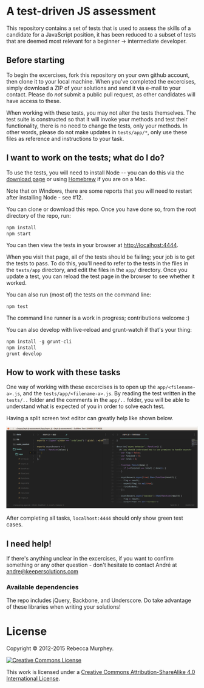 # A test-driven JS assessment

This repository contains a set of tests that is used to assess the skills of a candidate for a JavaScript position, it has been reduced to a subset of tests that are deemed most relevant for a beginner -> intermediate developer.

## Before starting

To begin the excercises, fork this repository on your own github account, then clone it to your local machine. When you've completed the excercises, simply download a ZIP of your solutions and send it via e-mail to your contact. Please do _not_ submit a public pull request, as other candidates will have access to these.

When working with these tests, you may not alter the tests themselves. The test suite is constructed so that it will invoke your methods and test their functionality, there is no need to change the tests, only your methods. In other words, please do not make updates in `tests/app/*`, only use these files as reference and instructions to your task.

## I want to work on the tests; what do I do?
To use the tests, you will need to install Node -- you can do this via the
[download page](https://nodejs.org/download/) or using
[Homebrew](http://mxcl.github.com/homebrew/) if you are on a Mac.

Note that on Windows, there are some reports that you will need to restart
after installing Node - see #12.

You can clone or download this repo. Once you have done so, from the root
directory of the repo, run:

    npm install
    npm start

You can then view the tests in your browser at
[http://localhost:4444](http://localhost:4444).

When you visit that page, all of the tests should be failing; your job is to
get the tests to pass. To do this, you'll need to refer to the tests in the
files in the `tests/app` directory, and edit the files in the `app/` directory.
Once you update a test, you can reload the test page in the browser to see
whether it worked.

You can also run (most of) the tests on the command line:

    npm test

The command line runner is a work in progress; contributions welcome :)

You can also develop with live-reload and grunt-watch if that's your thing:

    npm install -g grunt-cli
    npm install
    grunt develop

## How to work with these tasks

One way of working with these excercises is to open up the `app/<filename-a>.js`, and the `tests/app/<filename-a>.js`. By reading the test written in the `tests/..` folder and the comments in the `app/..` folder, you will be able to understand what is expected of you in order to solve each test.

Having a split screen text editor can greatly help like shown below.

![Workflow screenshot](working-on-excercise.png)

After completing all tasks, `localhost:4444` should only show green test cases.

## I need help!

If there's anything unclear in the excercises, if you want to confirm something or any other question - don't hesitate to contact André at andre@keepersolutions.com

### Available dependencies

The repo includes jQuery, Backbone, and Underscore. Do take advantage of these
libraries when writing your solutions!

# License

Copyright &copy; 2012-2015 Rebecca Murphey.

<a rel="license" href="http://creativecommons.org/licenses/by-sa/4.0/"><img alt="Creative Commons License" style="border-width:0" src="https://i.creativecommons.org/l/by-sa/4.0/88x31.png" /></a>

This work is licensed under a <a rel="license" href="http://creativecommons.org/licenses/by-sa/4.0/">Creative Commons Attribution-ShareAlike 4.0 International License</a>.
